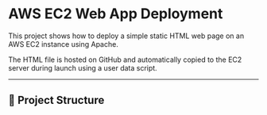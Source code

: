 # AWS EC2 Web App Deployment

This project shows how to deploy a simple static HTML web page on an AWS EC2 instance using Apache.

The HTML file is hosted on GitHub and automatically copied to the EC2 server during launch using a user data script.

---

## 📁 Project Structure
